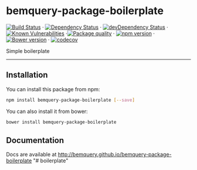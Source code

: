 # bemquery-package-boilerplate

[![Build Status](https://travis-ci.org/BEMQuery/bemquery-package-boilerplate.svg?branch=master)](https://travis-ci.org/BEMQuery/bemquery-package-boilerplate) · [![Dependency Status](https://david-dm.org/BEMQuery/bemquery-package-boilerplate.svg)](https://david-dm.org/BEMQuery/bemquery-package-boilerplate) · [![devDependency Status](https://david-dm.org/BEMQuery/bemquery-package-boilerplate/dev-status.svg)](https://david-dm.org/BEMQuery/bemquery-package-boilerplate?type=dev) · [![Known Vulnerabilities](https://snyk.io/test/github/bemquery/bemquery-package-boilerplate/badge.svg)](https://snyk.io/test/github/bemquery/bemquery-package-boilerplate) ·[![Package quality](http://packagequality.com/badge/bemquery-package-boilerplate.png)](http://packagequality.com/#?package=bemquery-package-boilerplate) · [![npm version](https://badge.fury.io/js/bemquery-package-boilerplate.svg)](https://badge.fury.io/js/bemquery-package-boilerplate) · [![Bower version](https://badge.fury.io/bo/bemquery-package-boilerplate.svg)](https://badge.fury.io/bo/bemquery-package-boilerplate) · [![codecov](https://codecov.io/gh/BEMQuery/bemquery-package-boilerplate/branch/master/graph/badge.svg)](https://codecov.io/gh/BEMQuery/bemquery-package-boilerplate)

Simple boilerplate

---

## Installation

You can install this package from npm:
```bash
npm install bemquery-package-boilerplate [--save]
```

You can also install it from bower:
```bash
bower install bemquery-package-boilerplate
```

## Documentation

Docs are available at http://bemquery.github.io/bemquery-package-boilerplate
"# boilerplate" 
